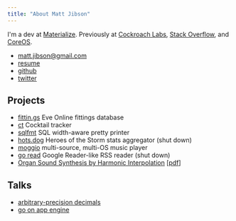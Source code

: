```yaml
---
title: "About Matt Jibson"
---
```


I'm a dev at [Materialize](https://materialize.io/).
Previously at
[Cockroach Labs](https://www.cockroachlabs.com/),
[Stack Overflow](https://stackoverflow.com/),
and [CoreOS](https://coreos.com/).

* [matt.jibson@gmail.com](mailto:matt.jibson@gmail.com)
* [resume](/resume.pdf)
* [github](https://github.com/mjibson/)
* [twitter](https://twitter.com/mjibson)

## Projects

* [fittin.gs](https://fittin.gs/) Eve Online fittings database
* [ct](https://ct.mattjibson.com) Cocktail tracker
* [sqlfmt](https://sqlfum.pt/) SQL width-aware pretty printer
* [hots.dog](https://github.com/mjibson/hots.dog/) Heroes of the Storm stats aggregator (shut down)
* [moggio](https://github.com/mjibson/moggio) multi-source, multi-OS music player
* [go read](https://github.com/mjibson/goread) Google Reader-like RSS reader (shut down)
* [Organ Sound Synthesis by Harmonic Interpolation](/pubs/schalmei) [[pdf](/pubs/schalmei/schalmei.pdf)]

## Talks

* [arbitrary-precision decimals](https://go-talks.appspot.com/github.com/mjibson/talks/apd/apd.slide#1)
* [go on app engine](http://go-talks.appspot.com/github.com/mjibson/talks/go-on-appengine/go-on-appengine.slide#1)
